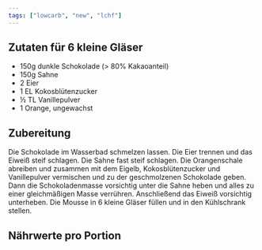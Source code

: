 ```yaml
---
tags: ["lowcarb", "new", "lchf"]
---
```


## Zutaten für 6 kleine Gläser
- 150g      dunkle Schokolade (> 80% Kakaoanteil)
- 150g      Sahne
- 2         Eier
- 1 EL      Kokosblütenzucker
- ½ TL      Vanillepulver
- 1         Orange, ungewachst

## Zubereitung
Die Schokolade im Wasserbad schmelzen lassen. Die Eier trennen und das Eiweiß steif schlagen.
Die Sahne fast steif schlagen. Die Orangenschale abreiben und zusammen mit dem Eigelb, Kokosblütenzucker und Vanillepulver vermischen und zu der geschmolzenen Schokolade geben.
Dann die Schokoladenmasse vorsichtig unter die Sahne heben und alles zu einer gleichmäßigen Masse verrühren. Anschließend das Eiweiß vorsichtig unterheben. Die Mousse in 6 kleine Gläser füllen und in den Kühlschrank stellen.

## Nährwerte pro Portion
